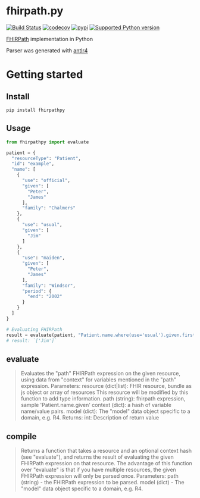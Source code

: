 fhirpath.py
===========

[![Build Status](https://github.com/beda-software/fhirpath-py/actions/workflows/build.yaml/badge.svg)](https://github.com/beda-software/fhirpath-py/actions)
[![codecov](https://codecov.io/gh/beda-software/fhirpath-py/branch/master/graph/badge.svg)](https://codecov.io/gh/beda-software/fhirpath-py)
[![pypi](https://img.shields.io/pypi/v/fhirpathpy.svg)](https://pypi.python.org/pypi/fhirpathpy)
[![Supported Python version](https://img.shields.io/badge/python-3.7+-blue.svg)](https://www.python.org/downloads/release/python-370/)

[FHIRPath](https://www.hl7.org/fhir/fhirpath.html) implementation in Python

Parser was generated with [antlr4](https://github.com/antlr/antlr4) 

# Getting started
## Install
`pip install fhirpathpy`

## Usage
```Python
from fhirpathpy import evaluate

patient = {
  "resourceType": "Patient",
  "id": "example",
  "name": [
    {
      "use": "official",
      "given": [
        "Peter",
        "James"
      ],
      "family": "Chalmers"
    },
    {
      "use": "usual",
      "given": [
        "Jim"
      ]
    },
    {
      "use": "maiden",
      "given": [
        "Peter",
        "James"
      ],
      "family": "Windsor",
      "period": {
        "end": "2002"
      }
    }
  ]
}

# Evaluating FHIRPath
result = evaluate(patient, "Patient.name.where(use='usual').given.first()", [])
# result: `['Jim']`
```

## evaluate
 > Evaluates the "path" FHIRPath expression on the given resource, using data
    from "context" for variables mentioned in the "path" expression.
    Parameters:
    resource (dict|list): FHIR resource, bundle as js object or array of resources This resource will be modified by this function to add type information.
    path (string): fhirpath expression, sample 'Patient.name.given'
    context (dict): a hash of variable name/value pairs.
    model (dict): The "model" data object specific to a domain, e.g. R4.
    Returns:
    int: Description of return value

## compile
> Returns a function that takes a resource and an optional context hash (see
    "evaluate"), and returns the result of evaluating the given FHIRPath
    expression on that resource.  The advantage of this function over "evaluate"
    is that if you have multiple resources, the given FHIRPath expression will
    only be parsed once.
    Parameters:
    path (string) - the FHIRPath expression to be parsed.
    model (dict) - The "model" data object specific to a domain, e.g. R4.
